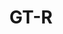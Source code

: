--- 
title: "GT-R"
publishdate: "2019-9-14T16:48:46+02:00"
src: "https://365manga.net/manga/gt-r"
image: "https://data.365manga.net/images/thumbnails/1868-gt-r.jpg"
description: "Being one of the few longtime friends with Onizuka (GTO), Danma Ryuji has seen all the fiascoes he has gotten into. But the motorcycle shop owner and self proclaimed fastest driver in the city is about to get into a world of trouble. A hot teenager named Ishikawa Mimon starts taking interest in Ryuji, but contrary to her appearance, she's a dangerous person that will put Ryuji into life threatening…"
---